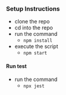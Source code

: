 ### Setup Instructions

- clone the repo
- cd into the repo
- run the command 
  - `npm install`
- execute the script
  - `npm start`

#### Run test
- run the command
  - `npx jest`